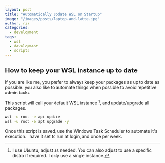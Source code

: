```yaml
---
layout: post
title: "Automatically Update WSL on Startup"
image: "/images/posts/laptop-and-latte.jpg"
author: ris
categories:
  - development
tags:
  - wsl
  - development
  - scripts
---
```


## How to keep your WSL instance up to date

If you are like me, you prefer to always keep your packages as up to date as possible.
you also like to automate things when possible to avoid repetitive admin tasks.

This script will call your default WSL instance [^footnote], and update/upgrade all packages.

```bash
wsl -u root -e apt update
wsl -u root -e apt upgrade -y
```

Once this script is saved, use the Windows Task Scheduler to automate it's execution.  I have it set to run at login, and once per week.

[^footnote]: I use Ubuntu, adjust as needed.  You can also adjust to use a specific distro if required. I only use a single instance.
